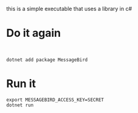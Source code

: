 this is a simple executable that uses a library in c#

# Do it again

```


dotnet add package MessageBird
```


# Run it 

```
export MESSAGEBIRD_ACCESS_KEY=SECRET
dotnet run 
```
